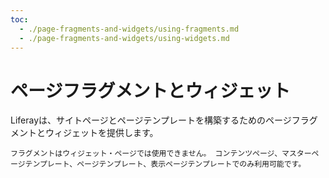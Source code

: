 ```yaml
---
toc:
  - ./page-fragments-and-widgets/using-fragments.md
  - ./page-fragments-and-widgets/using-widgets.md
---
```

# ページフラグメントとウィジェット

<!--TASK: Develop into-->
Liferayは、サイトページとページテンプレートを構築するためのページフラグメントとウィジェットを提供します。

```{note}
フラグメントはウィジェット・ページでは使用できません。 コンテンツページ、マスターページテンプレート、ページテンプレート、表示ページテンプレートでのみ利用可能です。
```
